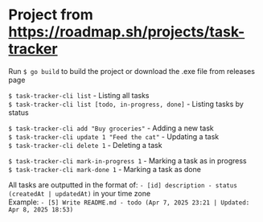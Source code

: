 # Project from https://roadmap.sh/projects/task-tracker

Run `$ go build` to build the project or download the .exe file from releases page

`$ task-tracker-cli list` - Listing all tasks  
`$ task-tracker-cli list [todo, in-progress, done]` - Listing tasks by status  

`$ task-tracker-cli add "Buy groceries"` - Adding a new task  
`$ task-tracker-cli update 1 "Feed the cat"` - Updating a task  
`$ task-tracker-cli delete 1` - Deleting a task  

`$ task-tracker-cli mark-in-progress 1` - Marking a task as in progress  
`$ task-tracker-cli mark-done 1` - Marking a task as done  

All tasks are outputted in the format of: `- [id] description - status (createdAt | updatedAt)` in your time zone  
Example: `- [5] Write README.md - todo (Apr 7, 2025 23:21 | Updated: Apr 8, 2025 18:53)`  

